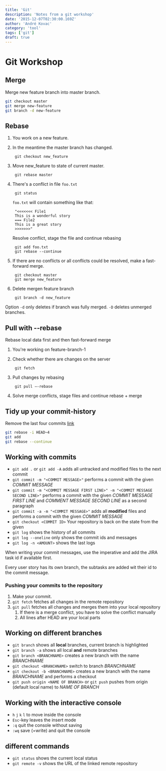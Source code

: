 ```yaml
---
title: 'Git'
description: 'Notes from a git workshop'
date: '2015-12-07T02:30:00.169Z'
author: 'André Kovac'
category: 'tool'
tags: ['git']
draft: true
---
```


# Git Workshop

## Merge

Merge new feature branch into master branch.

```bash
git checkout master
git merge new-feature
git branch -d new-feature
```

## Rebase

1. You work on a new feature.
2. In the meantime the master branch has changed.

		git checkout new_feature

3. Move new_feature to state of current master.

		git rebase master

4. There's a conflict in file `foo.txt`

		git status

	`foo.txt` will contain something like that:

		"<<<<<<< File1
		This is a wonderful story
		=== File2
		This is a great story
		>>>>>>>"

	Resolve conflict, stage the file and continue rebasing

		git add foo.txt
		git rebase --continue

5. If there are no conflicts or all conflicts could be resolved, make a fast-forward merge.

		git checkout master
		git merge new_feature

6. Delete mergen feature branch

		git branch -d new_feature

Option `-d` only deletes if branch was fully merged. `-D` deletes unmerged branches.

## Pull with --rebase

Rebase local data first and then fast-forward merge

1. You're working on feature-branch-1
1. Check whether there are changes on the server

		git fetch

2. Pull changes by rebasing

		git pull —-rebase

3. Solve merge conflicts, stage files and continue rebase + merge


## Tidy up your commit-history

Remove the last four commits [link](http://gitready.com/advanced/2009/02/10/squashing-commits-with-rebase.html)

```bash
git rebase -i HEAD~4
git add
git rebase --continue
```

## Working with commits
- `git add .` or `git add -A` adds all untracked and modified files to the next commit
-  `git commit -m "<COMMIT MESSAGE>"` performs a commit with the given _COMMIT MESSAGE_
-  `git commit -m "<COMMIT MESSAGE FIRST LINE>" -m "<COMMIT MESSAGE SECOND LINE>"` performs a commit with the given _COMMIT MESSAGE FIRST LINE_ and _COMMENT MESSAGE SECOND LINE_ as a second paragraph
-  `git commit -a -m "<COMMIT MESSAGE>"` adds all __modified__ files and performs a commit with the given _COMMIT MESSAGE_
- `git checkout <COMMIT ID>` Your repository is back on the state from the given <COMMIT ID>
- `git log` shows the history of all commits
- `git log --oneline` only shows the commit ids and messages
- `git log -n <AMOUNT>` shows the last <AMOUNT> logs

When writing your commit messages, use the imperative and add the JIRA task id if available first.

Every user story has its own branch, the subtasks are added wit their id to the commit message.

### Pushing your commits to the repository
1. Make your commit.
2. `git fetch` fetches all changes in the remote repository
3. `git pull` fetches all changes and merges them into your local repository
	1. If there is a merge conflict, you have to solve the conflict manually
	2. All lines after HEAD are your local parts

## Working on different branches

- `git branch` shows all __local__ branches, current branch is highlighted
- `git branch -a` shows all local __and__ remote branches
- `git branch <BRANCHNAME>` creates a new branch with the name _BRANCHNAME_
- `git checkout <BRANCHNAME>` switch to branch _BRANCHNAME_
- `git checkout -b <BRANCHNAME>` creates a new branch with the name _BRANCHNAME_ and performs a checkout
- `git push origin <NAME OF BRANCH>` or `git push` pushes from origin (default local name) to _NAME OF BRANCH_

## Working with the interactive console

- `h` `j` `k` `l` to move inside the console
- `Esc`-key leaves the insert mode
- `:q` quit the console without saving
- `:wq` save (=write) and quit the console

## different commands

- `git status` shows the current local status
- `git remote -v` shows the URL of the linked remote repository